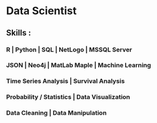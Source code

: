 # Data Scientist

## Skills : 
### R | Python | SQL | NetLogo | MSSQL Server    
### JSON | Neo4j | MatLab  Maple | Machine Learning
### Time Series Analysis | Survival Analysis   
### Probability / Statistics | Data Visualization  
### Data Cleaning | Data Manipulation



